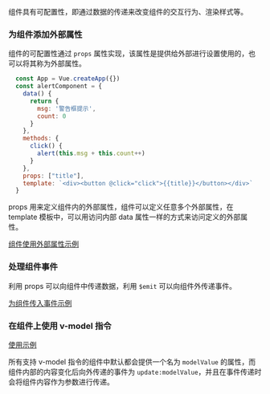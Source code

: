 
组件具有可配置性，即通过数据的传递来改变组件的交互行为、渲染样式等。

### 为组件添加外部属性

组件的可配置性通过 `props` 属性实现，该属性是提供给外部进行设置使用的，也可以将其称为外部属性。

```js
  const App = Vue.createApp({})
  const alertComponent = {
    data() {
      return {
        msg: '警告框提示',
        count: 0
      }
    },
    methods: {
      click() {
        alert(this.msg + this.count++)
      }
    },
    props: ["title"],
    template: `<div><button @click="click">{{title}}</button></div>`
  }
```
props 用来定义组件内的外部属性，组件可以定义任意多个外部属性，在 template 模板中，可以用访问内部 data 属性一样的方式来访问定义的外部属性。

[组件使用外部属性示例](02_props.html)

### 处理组件事件

利用 props 可以向组件中传递数据，利用 `$emit` 可以向组件外传递事件。

[为组件传入事件示例](t/02_emit.html)

### 在组件上使用 v-model 指令

[使用示例](t/02_v_model.html)

所有支持 v-model 指令的组件中默认都会提供一个名为 `modelValue` 的属性，而组件内部的内容变化后向外传递的事件为 `update:modelValue`，并且在事件传递时会将组件内容作为参数进行传递。
